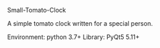 Small-Tomato-Clock

A simple tomato clock written for a special person.

Environment: python 3.7+
Library: PyQt5 5.11+